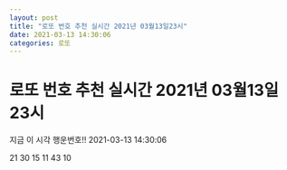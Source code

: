 ```yaml
---
layout: post
title: "로또 번호 추천 실시간 2021년 03월13일23시"
date: 2021-03-13 14:30:06 
categories: 로또
---
```


# 로또 번호 추천 실시간 2021년 03월13일23시

지금 이 시각 행운번호!! 2021-03-13 14:30:06 

 21  30  15  11  43  10 

